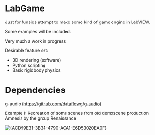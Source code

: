 # LabGame

Just for funsies attempt to make some kind of game engine in LabVIEW.

Some examples will be included.

Very much a work in progress.

Desirable feature set:
 -  3D rendering (software)
 -  Python scripting
 -  Basic rigidbody physics


# Dependencies
g-audio (https://github.com/dataflowg/g-audio)


Example 1: 
Recreation of some scenes from old demoscene production Amnesia by the group Renaissance

![{ACD99E31-3B34-4790-ACA1-E6D53020EA0F}](https://github.com/user-attachments/assets/a4ec9f12-11b1-4c08-90ee-ff0fde2c0673)



  
